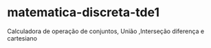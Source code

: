 # matematica-discreta-tde1
Calculadora de operação de conjuntos, União ,Interseção diferença e cartesiano 
